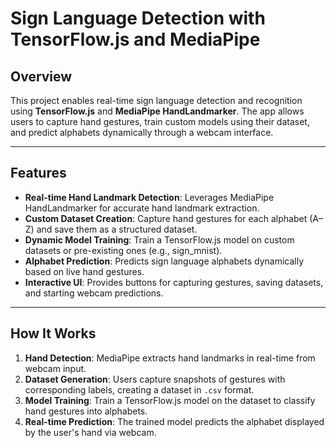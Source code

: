 # Sign Language Detection with TensorFlow.js and MediaPipe

## Overview
This project enables real-time sign language detection and recognition using **TensorFlow.js** and **MediaPipe HandLandmarker**. The app allows users to capture hand gestures, train custom models using their dataset, and predict alphabets dynamically through a webcam interface.

---

## Features
- **Real-time Hand Landmark Detection**: Leverages MediaPipe HandLandmarker for accurate hand landmark extraction.
- **Custom Dataset Creation**: Capture hand gestures for each alphabet (A–Z) and save them as a structured dataset.
- **Dynamic Model Training**: Train a TensorFlow.js model on custom datasets or pre-existing ones (e.g., sign_mnist).
- **Alphabet Prediction**: Predicts sign language alphabets dynamically based on live hand gestures.
- **Interactive UI**: Provides buttons for capturing gestures, saving datasets, and starting webcam predictions.

---

## How It Works
1. **Hand Detection**: MediaPipe extracts hand landmarks in real-time from webcam input.
2. **Dataset Generation**: Users capture snapshots of gestures with corresponding labels, creating a dataset in `.csv` format.
3. **Model Training**: Train a TensorFlow.js model on the dataset to classify hand gestures into alphabets.
4. **Real-time Prediction**: The trained model predicts the alphabet displayed by the user's hand via webcam.
